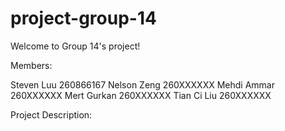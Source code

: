 # project-group-14

Welcome to Group 14's project!

Members:			

Steven Luu	260866167
Nelson Zeng	260XXXXXX
Mehdi Ammar	260XXXXXX
Mert Gurkan	260XXXXXX
Tian Ci Liu	260XXXXXX

Project Description:
	

